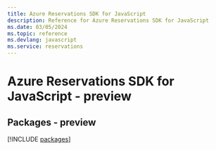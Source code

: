 ```yaml
---
title: Azure Reservations SDK for JavaScript
description: Reference for Azure Reservations SDK for JavaScript
ms.date: 03/05/2024
ms.topic: reference
ms.devlang: javascript
ms.service: reservations
---
```

# Azure Reservations SDK for JavaScript - preview
## Packages - preview
[!INCLUDE [packages](reservations-index.md)]